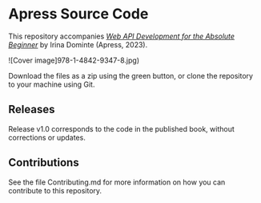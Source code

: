 # Apress Source Code

This repository accompanies [*Web API Development for the Absolute Beginner*](https://www.link.springer.com/book/10.1007/978-1-4842-9348-5) by Irina Dominte (Apress, 2023).

[comment]: #cover
![Cover image]978-1-4842-9347-8.jpg)

Download the files as a zip using the green button, or clone the repository to your machine using Git.

## Releases

Release v1.0 corresponds to the code in the published book, without corrections or updates.

## Contributions

See the file Contributing.md for more information on how you can contribute to this repository.